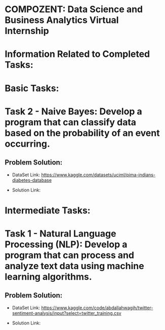 # COMPOZENT: Data Science and Business Analytics Virtual Internship

# Information Related to Completed Tasks:

# Basic Tasks:

# Task 2 - Naive Bayes: Develop a program that can classify data based on the probability of an event occurring.

## Problem Solution:

- DataSet Link: https://www.kaggle.com/datasets/uciml/pima-indians-diabetes-database

- Solution Link: 


# Intermediate Tasks:

# Task 1 - Natural Language Processing (NLP): Develop a program that can process and analyze text data using machine learning algorithms.

## Problem Solution:

- DataSet Link: https://www.kaggle.com/code/abdallahwagih/twitter-sentiment-analysis/input?select=twitter_training.csv

- Solution Link:
